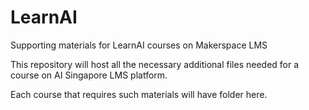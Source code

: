 # LearnAI
Supporting materials for LearnAI courses on Makerspace LMS

This repository will host all the necessary additional files needed for a course on AI Singapore LMS platform.

Each course that requires such materials will have folder here.
